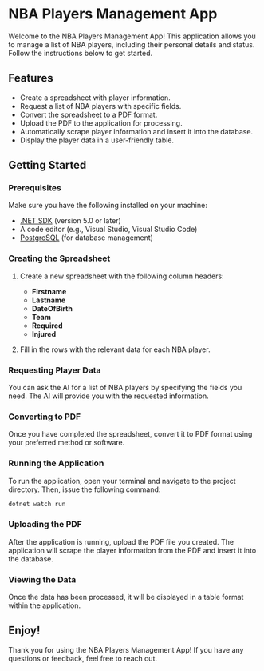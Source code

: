 # NBA Players Management App

Welcome to the NBA Players Management App! This application allows you to manage a list of NBA players, including their personal details and status. Follow the instructions below to get started.

## Features

- Create a spreadsheet with player information.
- Request a list of NBA players with specific fields.
- Convert the spreadsheet to a PDF format.
- Upload the PDF to the application for processing.
- Automatically scrape player information and insert it into the database.
- Display the player data in a user-friendly table.

## Getting Started

### Prerequisites

Make sure you have the following installed on your machine:

- [.NET SDK](https://dotnet.microsoft.com/download) (version 5.0 or later)
- A code editor (e.g., Visual Studio, Visual Studio Code)
- [PostgreSQL](https://www.enterprisedb.com/downloads/postgres-postgresql-downloads) (for database management)

### Creating the Spreadsheet

1. Create a new spreadsheet with the following column headers:
   - **Firstname**
   - **Lastname**
   - **DateOfBirth**
   - **Team**
   - **Required**
   - **Injured**

2. Fill in the rows with the relevant data for each NBA player.

### Requesting Player Data

You can ask the AI for a list of NBA players by specifying the fields you need. The AI will provide you with the requested information.

### Converting to PDF

Once you have completed the spreadsheet, convert it to PDF format using your preferred method or software.

### Running the Application

To run the application, open your terminal and navigate to the project directory. Then, issue the following command:

```bash
dotnet watch run
```

### Uploading the PDF

After the application is running, upload the PDF file you created. The application will scrape the player information from the PDF and insert it into the database.

### Viewing the Data

Once the data has been processed, it will be displayed in a table format within the application.

## Enjoy!

Thank you for using the NBA Players Management App! If you have any questions or feedback, feel free to reach out.

